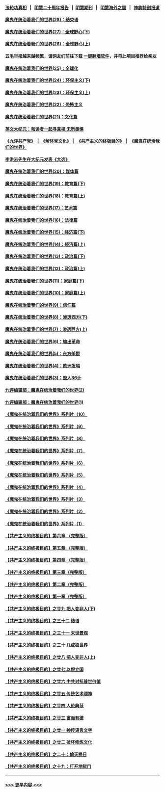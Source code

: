 #### [法轮功真相](https://github.com/gfw-breaker/truth/blob/master/README.md?t=0) &nbsp;&nbsp;|&nbsp;&nbsp; [明慧二十周年报告](https://github.com/gfw-breaker/mh-reports/blob/master/README.md?t=0) &nbsp;&nbsp;|&nbsp;&nbsp;[明慧期刊](https://github.com/gfw-breaker/mh-qikan) &nbsp;&nbsp;|&nbsp;&nbsp; [明慧海外之窗](https://github.com/gfw-breaker/mh-news/blob/master/README.md?t=0) &nbsp;&nbsp;|&nbsp;&nbsp; [神韵特别报道](https://github.com/gfw-breaker/mh-news/blob/master/shenyun.md?t=0)
#### [魔鬼在统治着我们的世界(28)：结束语](../pages/nsc422/n10936246.md?t=07080501) 
#### [魔鬼在统治着我们的世界(27)：全球野心(下)](../pages/nsc422/n10928319.md?t=07080501) 
#### [魔鬼在统治着我们的世界(26)：全球野心(上)](../pages/nsc422/n10900318.md?t=07080501) 
#### 五毛举报越来越频繁，请网友们前往下载 [一键翻墙软件](https://github.com/gfw-breaker/ssr-accounts)，并将此项目推荐给亲友
#### [魔鬼在统治着我们的世界(25)：全球化](../pages/nsc422/n10788205.md?t=07080501) 
#### [魔鬼在统治着我们的世界(24)：环保主义(下)](../pages/nsc422/n10695307.md?t=07080501) 
#### [魔鬼在统治着我们的世界(23)：环保主义(上)](../pages/nsc422/n10688613.md?t=07080501) 
#### [魔鬼在统治着我们的世界(22)：恐怖主义](../pages/nsc422/n10614727.md?t=07080501) 
#### [魔鬼在统治着我们的世界(21)：文化篇](../pages/nsc422/n10597706.md?t=07080501) 
#### [英文大纪元：和读者一起寻真相 无所畏惧](../pages/nsc422/n12542027.md?t=07080501) 
#### [《九评共产党》](https://github.com/begood0513/9ping.md/blob/master/README.md) &nbsp;|&nbsp; [《解体党文化》](../../../../jtdwh.md/blob/master/README.md)  &nbsp;|&nbsp; [《共产主义的终极目的》](../../../../gczydzjmd.md/blob/master/README.md) &nbsp;|&nbsp; [《魔鬼在统治我们的世界》](../../../../mgztzwmdsj.md/blob/master/README.md) 
#### [李洪志先生在大纪元发表《大选》](../pages/nsc422/n12534746.md?t=07080501) 
#### [魔鬼在统治着我们的世界(20)：媒体篇](../pages/nsc422/n10586579.md?t=07080501) 
#### [魔鬼在统治着我们的世界(19)：教育篇(下)](../pages/nsc422/n10564808.md?t=07080501) 
#### [魔鬼在统治着我们的世界(18)：教育篇(上)](../pages/nsc422/n10526970.md?t=07080501) 
#### [魔鬼在统治着我们的世界(17)：艺术篇](../pages/nsc422/n10499093.md?t=07080501) 
#### [魔鬼在统治着我们的世界(16)：法律篇](../pages/nsc422/n10485969.md?t=07080501) 
#### [魔鬼在统治着我们的世界(15)：经济篇(下)](../pages/nsc422/n10469975.md?t=07080501) 
#### [魔鬼在统治着我们的世界(14)：经济篇(上)](../pages/nsc422/n10457370.md?t=07080501) 
#### [魔鬼在统治着我们的世界(13)：政治篇(下)](../pages/nsc422/n10448270.md?t=07080501) 
#### [魔鬼在统治着我们的世界(12)：政治篇(上)](../pages/nsc422/n10444576.md?t=07080501) 
#### [魔鬼在统治着我们的世界(11)：家庭篇(下)](../pages/nsc422/n10440961.md?t=07080501) 
#### [魔鬼在统治着我们的世界(10)：家庭篇(上)](../pages/nsc422/n10435448.md?t=07080501) 
#### [魔鬼在统治着我们的世界(9)：信仰篇](../pages/nsc422/n10432159.md?t=07080501) 
#### [魔鬼在统治着我们的世界(8)：渗透西方(下)](../pages/nsc422/n10429603.md?t=07080501) 
#### [魔鬼在统治着我们的世界(7)：渗透西方(上)](../pages/nsc422/n10426013.md?t=07080501) 
#### [魔鬼在统治着我们的世界(6)：输出革命](../pages/nsc422/n10421536.md?t=07080501) 
#### [魔鬼在统治着我们的世界(5)：东方杀戮](../pages/nsc422/n10417707.md?t=07080501) 
#### [魔鬼在统治着我们的世界(4)：欧洲发端](../pages/nsc422/n10414890.md?t=07080501) 
#### [魔鬼在统治着我们的世界(3)：毁人36计](../pages/nsc422/n10411583.md?t=07080501) 
#### [九评编辑部：魔鬼在统治着我们的世界(2)](../pages/nsc422/n10410036.md?t=07080501) 
#### [九评编辑部：魔鬼在统治着我们的世界(1)](../pages/nsc422/n10406825.md?t=07080501) 
#### [《魔鬼在统治着我们的世界》系列片（10）](../pages/nsc422/n12292670.md?t=07080501) 
#### [《魔鬼在统治着我们的世界》系列片（9）](../pages/nsc422/n12290859.md?t=07080501) 
#### [《魔鬼在统治着我们的世界》系列片（8）](../pages/nsc422/n12287445.md?t=07080501) 
#### [《魔鬼在统治着我们的世界》系列片（7）](../pages/nsc422/n12283425.md?t=07080501) 
#### [《魔鬼在统治着我们的世界》系列片（6）](../pages/nsc422/n12282314.md?t=07080501) 
#### [《魔鬼在统治着我们的世界》系列片（5）](../pages/nsc422/n12281419.md?t=07080501) 
#### [《魔鬼在统治着我们的世界》系列片（4）](../pages/nsc422/n12274024.md?t=07080501) 
#### [《魔鬼在统治着我们的世界》系列片（3）](../pages/nsc422/n12271322.md?t=07080501) 
#### [《魔鬼在统治着我们的世界》系列片（2）](../pages/nsc422/n12269049.md?t=07080501) 
#### [《魔鬼在统治着我们的世界》系列片（1）](../pages/nsc422/n12267575.md?t=07080501) 
#### [【共产主义的终极目的】第六章 （完整版）](../pages/nsc422/n11428913.md?t=07080501) 
#### [【共产主义的终极目的】第五章 （完整版）](../pages/nsc422/n11428912.md?t=07080501) 
#### [【共产主义的终极目的】第四章 （完整版）](../pages/nsc422/n11428907.md?t=07080501) 
#### [【共产主义的终极目的】第三章（完整版）](../pages/nsc422/n11428848.md?t=07080501) 
#### [【共产主义的终极目的】第二章（完整版）](../pages/nsc422/n11428831.md?t=07080501) 
#### [【共产主义的终极目的】第一章（完整版）](../pages/nsc422/n11417651.md?t=07080501) 
#### [【共产主义的终极目的】之廿九 把人变非人(下)](../pages/nsc422/n11344140.md?t=07080501) 
#### [【共产主义的终极目的】之三十二 结语](../pages/nsc422/n11360535.md?t=07080501) 
#### [【共产主义的终极目的】之三十一 末世景观](../pages/nsc422/n11351129.md?t=07080501) 
#### [【共产主义的终极目的】之三十 几成狼世界](../pages/nsc422/n11348280.md?t=07080501) 
#### [【共产主义的终极目的】之廿八 把人变非人(上)](../pages/nsc422/n11340492.md?t=07080501) 
#### [【共产主义的终极目的】之廿七 以恨立国](../pages/nsc422/n11336944.md?t=07080501) 
#### [【共产主义的终极目的】之廿六 中共对抗普世价值](../pages/nsc422/n11324785.md?t=07080501) 
#### [【共产主义的终极目的】之廿五 传统艺术颂神](../pages/nsc422/n11296396.md?t=07080501) 
#### [【共产主义的终极目的】之廿四 人伦典范](../pages/nsc422/n11296397.md?t=07080501) 
#### [【共产主义的终极目的】之廿三 富而有德](../pages/nsc422/n11283598.md?t=07080501) 
#### [【共产主义的终极目的】之廿一 神传语言文字](../pages/nsc422/n11263265.md?t=07080501) 
#### [【共产主义的终极目的】之廿二 破坏修炼文化](../pages/nsc422/n11245728.md?t=07080501) 
#### [【共产主义的终极目的】之二十：偷天换日](../pages/nsc422/n11238846.md?t=07080501) 
#### [【共产主义的终极目的】之十九：打开地狱门](../pages/nsc422/n11206376.md?t=07080501) 

----
#### [ >>> 更早内容 <<< ](../indexes/nsc422-earlier.md)
